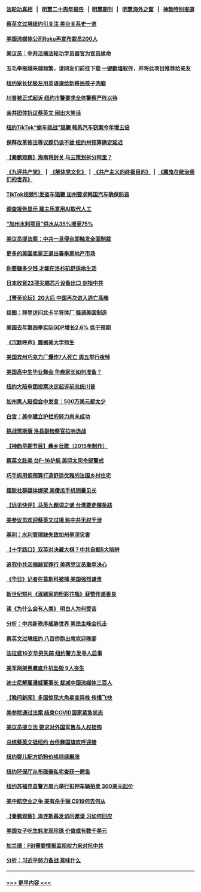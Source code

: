 #### [法轮功真相](https://github.com/gfw-breaker/truth/blob/master/README.md?t=0) &nbsp;&nbsp;|&nbsp;&nbsp; [明慧二十周年报告](https://github.com/gfw-breaker/mh-reports/blob/master/README.md?t=0) &nbsp;&nbsp;|&nbsp;&nbsp;[明慧期刊](https://github.com/gfw-breaker/mh-qikan) &nbsp;&nbsp;|&nbsp;&nbsp; [明慧海外之窗](https://github.com/gfw-breaker/mh-news/blob/master/README.md?t=0) &nbsp;&nbsp;|&nbsp;&nbsp; [神韵特别报道](https://github.com/gfw-breaker/mh-news/blob/master/shenyun.md?t=0)
#### [蔡英文过境纽约引关注 美台关系史一览](../pages/nsc412/n13961714.md?t=03312143) 
#### [美国流媒体公司Roku再宣布裁员200人](../pages/nsc412/n13962459.md?t=03312143) 
#### [美议员：中共活摘法轮功学员器官为官员续命](../pages/nsc412/n13961550.md?t=03312143) 
#### 五毛举报越来越频繁，请网友们前往下载 [一键翻墙软件](https://github.com/gfw-breaker/ssr-accounts)，并将此项目推荐给亲友
#### [纽约家长忧极左用英语课给新移民孩子洗脑](../pages/nsc412/n13962297.md?t=03312143) 
#### [川普被正式起诉 纽约市警要求全体警察严阵以待](../pages/nsc412/n13962278.md?t=03312143) 
#### [亲共团体抗议蔡英文 闹出大笑话](../pages/nsc412/n13962299.md?t=03312143) 
#### [纽约TikTok“偷车挑战”猖獗 韩系汽车窃案今年增五倍](../pages/nsc412/n13962253.md?t=03312143) 
#### [保释改革修法等议题仍谈不拢 纽约州预算确定延迟](../pages/nsc412/n13962251.md?t=03312143) 
#### [【秦鹏观察】海南将封关 马云策划拆分阿里？](../pages/nsc412/n13962126.md?t=03312143) 
#### [《九评共产党》](https://github.com/begood0513/9ping.md/blob/master/README.md) &nbsp;|&nbsp; [《解体党文化》](../../../../jtdwh.md/blob/master/README.md)  &nbsp;|&nbsp; [《共产主义的终极目的》](../../../../gczydzjmd.md/blob/master/README.md) &nbsp;|&nbsp; [《魔鬼在统治我们的世界》](../../../../mgztzwmdsj.md/blob/master/README.md) 
#### [TikTok视频引发盗车猖獗 加州要求韩国汽车确保防盗](../pages/nsc412/n13962293.md?t=03312143) 
#### [调查报告显示 雇主乐意用AI取代人工](../pages/nsc412/n13962274.md?t=03312143) 
#### [“加州水利项目”供水从35%增至75%](../pages/nsc412/n13962268.md?t=03312143) 
#### [美议员提法案：中共一旦侵台即触发全面制裁](../pages/nsc412/n13962053.md?t=03312143) 
#### [更多的美国卖家正退出春季房地产市场](../pages/nsc412/n13962153.md?t=03312143) 
#### [你要赚多少钱 才能在洛杉矶舒适地生活](../pages/nsc412/n13962226.md?t=03312143) 
#### [日本收紧23项尖端芯片设备出口 剑指中共](../pages/nsc412/n13962197.md?t=03312143) 
#### [【菁英论坛】20大后 中国再次进入逃亡高峰](../pages/nsc412/n13961968.md?t=03312143) 
#### [组图：拜登访问北卡半导体厂 强调美国制造](../pages/nsc412/n13961718.md?t=03312143) 
#### [美国去年第四季实际GDP增长2.6% 低于预期](../pages/nsc412/n13962122.md?t=03312143) 
#### [《沉默呼声》震撼美大学师生](../pages/nsc412/n13962185.md?t=03312143) 
#### [美国宾州巧克力厂爆炸7人死亡 周五举行夜悼](../pages/nsc412/n13962005.md?t=03312143) 
#### [美国高中生毕业舞会 华裔家长如何准备？](../pages/nsc412/n13962147.md?t=03312143) 
#### [纽约大陪审团投票决定起诉前总统川普](../pages/nsc412/n13962120.md?t=03312143) 
#### [加州黑人赔偿会中发言：500万美元都太少](../pages/nsc412/n13962117.md?t=03312143) 
#### [白宫：美中建立护栏的努力尚未成功](../pages/nsc412/n13962081.md?t=03312143) 
#### [挑战贾斯康 洛县副检察官拉响选战](../pages/nsc412/n13962058.md?t=03312143) 
#### [【神韵早期节目】彝乡壮歌（2015年制作）](../pages/nsc412/n13961923.md?t=03312143) 
#### [蔡英文赴美 台F-16护航 美印太司令部警戒](../pages/nsc412/n13961984.md?t=03312143) 
#### [巧手妈用低预算打造舒适优雅的法国乡村住宅](../pages/nsc412/n13961642.md?t=03312143) 
#### [摆脱社群媒体绑架 美傻瓜手机销量见长](../pages/nsc412/n13961946.md?t=03312143) 
#### [【远见快评】马英九题词之谜 台湾要走哪条路](../pages/nsc412/n13961961.md?t=03312143) 
#### [美参议员欢迎蔡英文过境 称中共无权干涉](../pages/nsc412/n13961969.md?t=03312143) 
#### [基利：水利管理缺失致加州旱涝灾害](../pages/nsc412/n13962002.md?t=03312143) 
#### [【十字路口】双英对决藏大棋？中共自掘5大陷阱](../pages/nsc412/n13961331.md?t=03312143) 
#### [追究中共活摘器官罪行 美两党议员重申决心](../pages/nsc412/n13961970.md?t=03312143) 
#### [《华日》记者在莫斯科被捕 美国强烈谴责](../pages/nsc412/n13961716.md?t=03312143) 
#### [新世纪短片《淑颍家的粉彩花瓶》获赞传递善良](../pages/nsc412/n13961928.md?t=03312143) 
#### [读《为什么会有人类》 明白人为何受苦](../pages/nsc412/n13960541.md?t=03312143) 
#### [分析：中共新秩序威胁世界 美民主峰会抗击](../pages/nsc412/n13960486.md?t=03312143) 
#### [蔡英文过境纽约 八百侨胞出席欢迎晚宴](../pages/nsc412/n13961497.md?t=03312143) 
#### [法拉盛16岁华男失踪 纽约警方发寻人启事](../pages/nsc412/n13961865.md?t=03312143) 
#### [美军两架黑鹰直升机坠毁 9人丧生](../pages/nsc412/n13961814.md?t=03312143) 
#### [迪士尼解雇漫威董事长 裁减中国流媒体三百人](../pages/nsc412/n13961553.md?t=03312143) 
#### [【晚间新闻】多国惊现大角星变异株 传播飞快](../pages/nsc412/n13961578.md?t=03312143) 
#### [美参院通过法案 结束COVID国家紧急状态](../pages/nsc412/n13961529.md?t=03312143) 
#### [美议员提立法 要求对外国军售与人权挂钩](../pages/nsc412/n13961438.md?t=03312143) 
#### [总统蔡英文抵纽约 台侨舞国旗欢呼迎接](../pages/nsc412/n13961505.md?t=03312143) 
#### [纽约婴儿配方奶粉价格持续飙涨](../pages/nsc412/n13961472.md?t=03312143) 
#### [纽约环保厅从布碌崙私宅查获一鳄鱼](../pages/nsc412/n13961456.md?t=03312143) 
#### [纽约苏福克县警方周六举行扣押车辆拍卖 300美元起价](../pages/nsc412/n13961474.md?t=03312143) 
#### [美中航空业之争 美有杀手锏 C919何去何从](../pages/nsc412/n13960616.md?t=03312143) 
#### [【秦鹏观察】泽连斯基发访问邀请 习如何回应](../pages/nsc412/n13961402.md?t=03312143) 
#### [美国女子吃生蚝发现珍珠 价值或有数千美元](../pages/nsc412/n13961410.md?t=03312143) 
#### [加兰德：FBI需要情报监视权力来对抗中共](../pages/nsc412/n13961280.md?t=03312143) 
#### [分析：习近平努力备战 意味什么](../pages/nsc412/n13961208.md?t=03312143) 

----
#### [ >>> 更早内容 <<< ](../indexes/nsc412-earlier.md)
